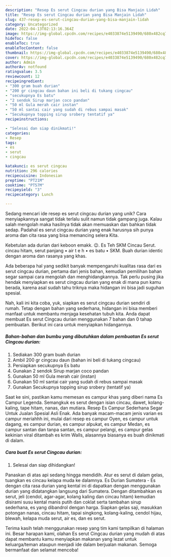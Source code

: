 ```yaml
---
description: "Resep Es serut Cingcau durian yang Bisa Manjain Lidah"
title: "Resep Es serut Cingcau durian yang Bisa Manjain Lidah"
slug: 437-resep-es-serut-cingcau-durian-yang-bisa-manjain-lidah
category: Uncategorized
date: 2022-04-13T02:13:16.364Z
image: https://img-global.cpcdn.com/recipes/e4033874e5139490/680x482cq70/es-serut-cingcau-durian-foto-resep-utama.jpg
hideToc: false
enableToc: true
enableTocContent: false
thumbnail: https://img-global.cpcdn.com/recipes/e4033874e5139490/680x482cq70/es-serut-cingcau-durian-foto-resep-utama.jpg
cover: https://img-global.cpcdn.com/recipes/e4033874e5139490/680x482cq70/es-serut-cingcau-durian-foto-resep-utama.jpg
author: Admin
authorAv: notfound
ratingvalue: 3.5
reviewcount: 12
recipeingredient:
- "300 gram buah durian"
- "200 gr cingcau daun bahan ini beli di tukang cingcau"
- "secukupnya Es batu"
- "2 sendok Sirup marjan coco pandan"
- "50 ml Gula merah cair instan"
- "50 ml santai cair yang sudah di rebus sampai masak"
- "Secukupnya topping sirup srobery tentatif ya"
recipeinstructions:

- "Selesai dan siap dinikmati!"
categories:
- Resep
tags:
- es
- serut
- cingcau

katakunci: es serut cingcau 
nutrition: 296 calories
recipecuisine: Indonesian
preptime: "PT21M"
cooktime: "PT57M"
recipeyield: "3"
recipecategory: Lunch

---
```





Sedang mencari ide resep es serut cingcau durian yang unik? Cara menyiapkannya sangat tidak terlalu sulit namun tidak gampang juga. Kalau salah mengolah maka hasilnya tidak akan memuaskan dan bahkan tidak sedap. Padahal es serut cingcau durian yang enak harusnya sih punya aroma dan cita rasa yang bisa memancing selera Kita.





Kebetulan ada durian dari keboon emakk. 😉. Es Teh SKM Cincau Serut. cincau hitam, serut panjang • air t e h • es batu • SKM. Buah durian identic dengan aroma dan rasanya yang khas.

Ada beberapa hal yang sedikit banyak mempengaruhi kualitas rasa dari es serut cingcau durian, pertama dari jenis bahan, kemudian pemilihan bahan segar sampai cara mengolah dan menghidangkannya. Tak perlu pusing jika hendak menyiapkan es serut cingcau durian yang enak di mana pun kamu berada, karena asal sudah tahu triknya maka hidangan ini bisa jadi suguhan spesial.






Nah, kali ini kita coba, yuk, siapkan es serut cingcau durian sendiri di rumah. Tetap dengan bahan yang sederhana, hidangan ini bisa memberi manfaat untuk membantu menjaga kesehatan tubuh kita. Anda dapat membuat Es serut Cingcau durian menggunakan 7 bahan dan 0 tahap pembuatan. Berikut ini cara untuk menyiapkan hidangannya.

<!--inarticleads1-->

##### Bahan-bahan dan bumbu yang dibutuhkan dalam pembuatan Es serut Cingcau durian:

1. Sediakan 300 gram buah durian
1. Ambil 200 gr cingcau daun (bahan ini beli di tukang cingcau)
1. Persiapkan secukupnya Es batu
1. Gunakan 2 sendok Sirup marjan coco pandan
1. Gunakan 50 ml Gula merah cair (instan)
1. Gunakan 50 ml santai cair yang sudah di rebus sampai masak
1. Gunakan Secukupnya topping sirup srobery (tentatif ya)


Saat ke sini, pastikan kamu memesan es campur khas yang diberi nama Es Campur Legenda. Semangkuk es serut dengan isian cincau, dawet, kolang-kaling, tape hitam, nanas, dan mutiara. Resep Es Campur Sederhana Segar Untuk Jualan Spesial Asli Enak. Ada banyak macam-macam jenis varian es campur meriahhh ini, mulai dari resep es campur Oyen, es campur untuk dagang, es campur durian, es campur alpukat, es campur Medan, es campur santan dan tanpa santan, es campur pelangi, es campur gelas kekinian viral ditambah es krim Walls, alasannya biasanya es buah dinikmati di dalam. 

<!--inarticleads2-->

##### Cara buat Es serut Cingcau durian:


1. Selesai dan siap dihidangkan!

Panaskan di atas api sedang hingga mendidih. Atur es serut di dalam gelas, tuangkan es cincau kelapa muda ke dalamnya. Es Durian Sumatera - Es dengan cita rasa durian yang kental ini di dapatkan dengan menggunakan durian yang didatangkan langsung dari Sumatera. Dengan ditambahkan es serut, jeli (cendol, agar-agar, kolang kaling dan cincau hitam) kemudian disirami susu kental manis putih dan coklat serta tambahan sirup sederhana, es yang dibandrol dengan harga. Siapkan gelas saji, masukkan potongan nanas, cincau hitam, tapai singkong, kolang-kaling, cendol hijau, blewah, kelapa muda serut, air es, dan es serut. 

Terima kasih telah menggunakan resep yang tim kami tampilkan di halaman ini. Besar harapan kami, olahan Es serut Cingcau durian yang mudah di atas dapat membantu kamu menyiapkan makanan yang lezat untuk keluarga/teman ataupun menjadi ide dalam berjualan makanan. Semoga bermanfaat dan selamat mencoba!
